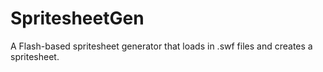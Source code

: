 SpritesheetGen
==============

A Flash-based spritesheet generator that loads in .swf files and creates a spritesheet.